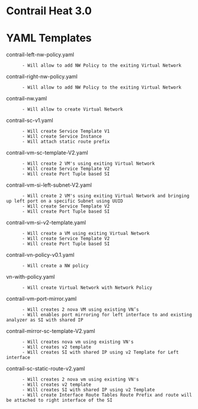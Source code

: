 # Contrail Heat 3.0

# YAML Templates

contrail-left-nw-policy.yaml   

          - Will allow to add NW Policy to the exiting Virtual Network

contrail-right-nw-policy.yaml 

          - Will allow to add NW Policy to the exiting Virtual Network

contrail-nw.yaml        

          - Will allow to create Virtual Network

contrail-sc-v1.yaml          

          - Will create Service Template V1
          - Will create Service Instance
          - Will attach static route prefix

contrail-vm-sc-template-V2.yaml

          - Will create 2 VM's using exiting Virtual Network
          - Will create Service Template V2
          - Will create Port Tuple based SI
                                 
contrail-vm-si-left-subnet-V2.yaml

          - Will create 2 VM's using exiting Virtual Network and bringing up left port on a specific Subnet using UUID
          - Will create Service Template V2
          - Will create Port Tuple based SI

contrail-vm-si-v2-template.yaml

          - Will create a VM using exiting Virtual Network
          - Will create Service Template V2
          - Will create Port Tuple based SI

contrail-vn-policy-v0.1.yaml   

          - Will create a NW policy

vn-with-policy.yaml          

          - Will create Virtual Network with Network Policy

contrail-vm-port-mirror.yaml
          
          - Will creates 2 nova VM using existing VN’s 
          - Will enables port mirroring for left interface to and existing analyzer as SI with shared IP

contrail-mirror-sc-template-V2.yaml

          - Will creates nova vm using existing VN's
          - Will creates v2 template
          - Will creates SI with shared IP using v2 Template for Left interface

contrail-sc-static-route-v2.yaml

          - Will creates 2 nova vm using existing VN's
          - Will creates v2 template
          - Will creates SI with shared IP using v2 Template
          - Will create Interface Route Tables Route Prefix and route will be attached to right interface of the SI
